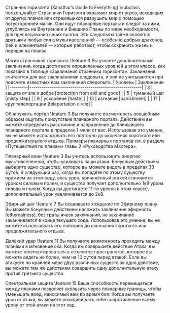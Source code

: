 Странник горизонта (Xanathar’s Guide to Everything)
\subclass horizon_walker Странники Горизонта охраняют мир от угроз, исходящих от других планов или стремящихся разрушить мир с помощью потусторонней магии. Они ищут планарные порталы и следят за ними, углубляясь на Внутренние и Внешние Планы по мере необходимости, для преследования своих врагов. Эти следопыты также являются друзьями любых сил в мультивселенной — особенно добрых драконов, фей и элементалей — которые работают, чтобы сохранить жизнь и порядок на планах.

Магия странников горизонта
\feature 3  Вы узнаете дополнительные заклинания, когда достигнете определенных уровней в этом классе, как показано в таблице «Заклинания странника горизонта». Заклинания считаются для вас заклинаниями следопыта, и они не учитываются при подсчёте известных вам заклинаний следопыта.
| Уровень | Заклинание                                            |
|---------|-------------------------------------------------------|
| 3       | защита от зла и добра [protection from evil and good] |
| 5       | туманный шаг [misty step]                             |
| 9       | ускорение [haste]                                     |
| 13      | изгнание [banishment]                                 |
| 17      | круг телепортации [teleportation circle]              |

Обнаружить портал
\feature 3 Вы получаете возможность волшебным образом ощутить присутствие планарного портала.
Действием вы можете определить расстояние и направление до ближайшего планарного портала в пределах 1 мили от вас.
Использовав это умение, вы не можете использовать его повторно до окончания короткого или продолжительного отдыха. Примеры планарных порталов см. в разделе «Путешествия по планам» главы 2 «Руководства Мастера».

Планарный воин
\feature 3 Вы учитесь использовать энергию мультивселенной, чтобы усиливать ваши атаки.
Бонусным действием выберите одно существо, которое вы можете видеть в пределах 30 футов. В следующий раз, когда вы попадёте по этому существу оружием на этом ходу, весь урон, причинённый атакой становится уроном силовым полем, и существо получает дополнительно 1к8 урона силовым полем.
Когда вы достигаете 11-го уровня в этом классе, дополнительный урон увеличивается до 2к8.

Эфирный шаг
\feature 7 Вы осваиваете хождение по Эфирному плану. Вы можете бонусным действием наложить заклинание эфирность [etherealness], без траты ячеек заклинаний, но заклинание заканчивается в конце текущего хода. Использовав это умение, вы не можете использовать его повторно до окончания короткого или продолжительного отдыха.

Далёкий удар
\feature 11 Вы получаете возможность проходить между планами в мгновение ока. Когда вы совершаете действие Атака, вы можете телепортироваться в незанятое пространство, которое вы можете видеть не более, чем на 10 футов перед атакой.
Если вы атакуете по крайней мере двух различных существ за одно действие, вы можете тем же действием совершить одну дополнительную атаку против третьего существа.

Спектральная защита
\feature 15 Ваша способность перемещаться между планами позволяет скользить через планарные границы, чтобы уменьшать вред, наносимый вам во время боя. Когда вы получаете урон от атаки, вы можете реакцией дать себе сопротивление всему урону от этой атаки на этот ход.
